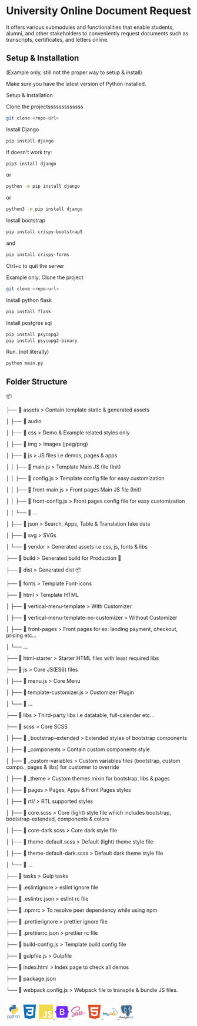 # University Online Document Request
It offers various submodules and functionalities that enable students, alumni, and other stakeholders to conveniently request documents such as transcripts, certificates, and letters online.

## Setup & Installation
(Example only, still not the proper way to setup & install)

Make sure you have the latest version of Python installed.

Setup & Installation

Clone the projectsssssssssssss
```bash
git clone <repo-url>
```

Install Django
```bash
pip install django
```

if doesn't work try:
```bash
pip3 install django
```
or
```bash
python -m pip install django
```
or 
```bash
python3 -m pip install django
```

Install bootstrap
```bash
pip install crispy-bootstrap5
```
and
```bash
pip install crispy-forms
```

Ctrl+c to quit the server
 

Example only:
Clone the project
```bash
git clone <repo-url>
```

Install python flask

```bash
pip install flask
```
Install postgres sql

```bash
pip install psycopg2
pip install psycopg2-binary
```

Run. (not literally)

```bash
python main.py
```
 
## Folder Structure
📦

├── 📂 assets                                       > Contain template static & generated assets

│   ├── 📂 audio

│   ├── 📂 css                                      > Demo & Example related styles only

│   ├── 📂 img                                      > Images (jpeg/png)

│   ├── 📂 js                                       > JS files i.e demos, pages & apps

│   │   ├── 📄 main.js                                > Template Main JS file (Init)

│   │   ├── 📄 config.js                              > Template config file for easy customization

│   │   ├── 📄 front-main.js                          > Front pages Main JS file (Init)

│   │   ├── 📄 front-config.js                        > Front pages config file for easy customization

│   │   └── 📄 ...

│   ├── 📂 json                                     > Search, Apps, Table & Translation fake data

│   ├── 📂 svg                                      > SVGs

│   └── 📂 vendor                                   > Generated assets i.e css, js, fonts & libs

├── 📂 build                                      > Generated build for Production 🚀

├── 📂 dist                                       > Generated dist 📦

├── 📂 fonts                                      > Template Font-icons

├── 📂 html                                       > Template HTML

│   ├── 📂 vertical-menu-template                   > With Customizer

│   ├── 📂 vertical-menu-template-no-customizer     > Without Customizer

│   ├── 📂 front-pages                              > Front pages for ex: landing payment, checkout, pricing etc...

│   └── ...

├── 📂 html-starter                               > Starter HTML files with least required libs

├── 📂 js                                         > Core JS(ES6) files

│   ├── 📄 menu.js                                  > Core Menu

│   ├── 📄 template-customizer.js                   > Customizer Plugin

│   └── 📄 ...

├── 📂 libs                                       > Third-party libs i.e datatable, full-calender etc...

├── 📂 scss                                       > Core SCSS

│   ├── 📂 _bootstrap-extended                      > Extended styles of bootstrap components

│   ├── 📂 _components                              > Contain custom components style

│   ├── 📂 _custom-variables                        > Custom variables files (bootstrap, custom compo., pages & libs) for customer to override

│   ├── 📂 _theme                                   > Custom themes mixin for bootstrap, libs & pages

│   ├── 📂 pages                                    > Pages, Apps & Front Pages styles

│   ├── 📂 rtl/                                     > RTL supported styles

│   ├── 📄 core.scss                                > Core (light) style file which includes bootstrap, bootstrap-extended, components & colors

│   ├── 📄 core-dark.scss                           > Core dark style file

│   ├── 📄 theme-default.scss                       > Default (light) theme style file

│   ├── 📄 theme-default-dark.scss                  > Default dark theme style file

│   └── 📄 ...

├── 📂 tasks                                      > Gulp tasks

├── 📄 .eslintignore                              > eslint ignore file

├── 📄 .eslintrc.json                             > eslint rc file

├── 📄 .npmrc                                     > To resolve peer dependency while using npm

├── 📄 .prettierignore                            > prettier ignore file

├── 📄 .prettierrc.json                           > prettier rc file

├── 📄 build-config.js                            > Template build config file

├── 📄 gulpfile.js                                > Gulpfile

├── 📄 index.html                                 > Index page to check all demos

├── 📄 package.json

└── 📄 webpack.config.js                          > Webpack file to transpile & bundle JS files.

<br />
<a href="https://www.w3.org/html/" target="_blank" rel="noreferrer"> <img src="https://raw.githubusercontent.com/devicons/devicon/1119b9f84c0290e0f0b38982099a2bd027a48bf1/icons/python/python-original-wordmark.svg" alt="python" width="40" height="40"/></a>
<a href="https://www.w3schools.com/css/" target="_blank" rel="noreferrer"> <img src="https://raw.githubusercontent.com/devicons/devicon/master/icons/css3/css3-plain.svg" alt="css3" width="40" height="40"/></a>
<a href="https://developer.mozilla.org/en-US/docs/Web/JavaScript" target="_blank" rel="noreferrer"> <img src="https://raw.githubusercontent.com/devicons/devicon/master/icons/javascript/javascript-plain.svg" alt="javascript" width="40" height="40"/> </a>
<a href="https://getbootstrap.com" target="_blank" rel="noreferrer"> <img src="https://raw.githubusercontent.com/devicons/devicon/master/icons/bootstrap/bootstrap-plain.svg" alt="bootstrap" width="40" height="40"/> </a>
<a href="https://sass-lang.com" target="_blank" rel="noreferrer"> <img src="https://raw.githubusercontent.com/devicons/devicon/master/icons/sass/sass-original.svg" alt="sass" width="40" height="40"/></a>
<a href="https://codeigniter.com/" target="_blank" rel="noreferrer"> <img src="https://raw.githubusercontent.com/devicons/devicon/master/icons/html5/html5-plain.svg" alt="html5" width="40" height="40"/> </a>
<a href="https://codeigniter.com/" target="_blank" rel="noreferrer"> <img src="https://raw.githubusercontent.com/devicons/devicon/1119b9f84c0290e0f0b38982099a2bd027a48bf1/icons/mysql/mysql-original-wordmark.svg" alt="mysql" width="40" height="40"/> </a>
<a href="https://codeigniter.com/" target="_blank" rel="noreferrer"> <img src="https://raw.githubusercontent.com/devicons/devicon/1119b9f84c0290e0f0b38982099a2bd027a48bf1/icons/postgresql/postgresql-original-wordmark.svg" alt="Postgresql" width="40" height="40"/> </a>
